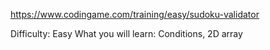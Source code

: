 https://www.codingame.com/training/easy/sudoku-validator

Difficulty: Easy
What you will learn: Conditions, 2D array

